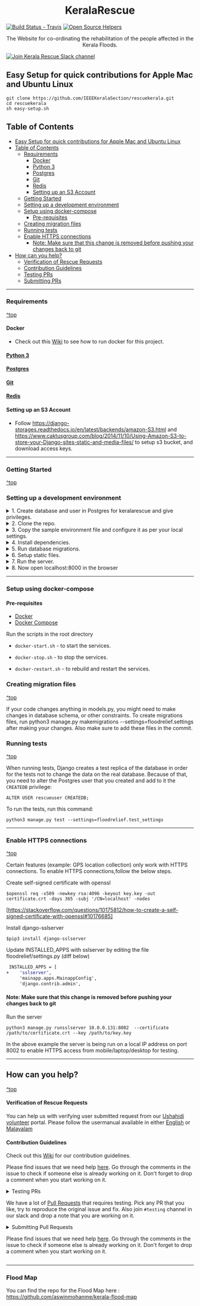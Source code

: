 <h1 align="center">KeralaRescue</h1>

[![Build Status - Travis][0]][1] [![Open Source Helpers](https://www.codetriage.com/ieeekeralasection/rescuekerala/badges/users.svg)](https://www.codetriage.com/ieeekeralasection/rescuekerala)

<p align="center">The Website for co-ordinating the rehabilitation of the people affected in the Kerala Floods.</p>

[![Join Kerala Rescue Slack channel](https://i.imgur.com/V7jxjak.png)](http://bit.ly/rescuechat)


## Easy Setup for quick contributions for Apple Mac and Ubuntu Linux
```
git clone https://github.com/IEEEKeralaSection/rescuekerala.git
cd rescuekerala
sh easy-setup.sh
```

## Table of Contents
- [Easy Setup for quick contributions for Apple Mac and Ubuntu Linux](#easy-setup-for-quick-contributions-for-apple-mac-and-ubuntu-linux)
- [Table of Contents](#table-of-contents)
	- [Requirements](#requirements)
		- [Docker](#docker)
		- [Python 3](#python-3)
		- [Postgres](#postgres)
		- [Git](#git)
		- [Redis](#redis)
		- [Setting up an S3 Account](#setting-up-an-s3-account)
	- [Getting Started](#getting-started)
	- [Setting up a development environment](#setting-up-a-development-environment)
	- [Setup using docker-compose](#setup-using-docker-compose)
		- [Pre-requisites](#pre-requisites)
	- [Creating migration files](#creating-migration-files)
	- [Running tests](#running-tests)
	- [Enable HTTPS connections](#enable-https-connections)
		- [Note: Make sure that this change is removed before pushing your changes back to git](#note-make-sure-that-this-change-is-removed-before-pushing-your-changes-back-to-git)
- [How can you help?](#how-can-you-help)
    - [Verification of Rescue Requests](#verification-of-rescue-requests)
    - [Contribution Guidelines](#contribution-guidelines)
    - [Testing PRs](#by-testing)
    - [Submitting PRs](#submitting-pull-requests)
<hr>

### Requirements
[^top](#table-of-contents)

#### Docker
- Check out this [Wiki](https://github.com/IEEEKeralaSection/rescuekerala/wiki/Using-Docker) to see how to run docker for this project.

#### [Python 3](https://www.python.org/downloads/)

#### [Postgres](https://www.postgresql.org/download/)

#### [Git](https://git-scm.com/downloads)

#### [Redis](https://redis.io/)

#### Setting up an S3 Account

- Follow https://django-storages.readthedocs.io/en/latest/backends/amazon-S3.html and https://www.caktusgroup.com/blog/2014/11/10/Using-Amazon-S3-to-store-your-Django-sites-static-and-media-files/ to setup s3 bucket, and download access keys.

</details>

<hr>

### Getting Started
[^top](#table-of-contents)

### Setting up a development environment

<details>
<summary>1. Create database and user in Postgres for keralarescue and give privileges. </summary>

    psql user=postgres
    Password:
    psql (10.4 (Ubuntu 10.4-0ubuntu0.18.04))
    Type "help" for help.

    postgres=# CREATE DATABASE rescuekerala;
    CREATE DATABASE
    postgres=# CREATE USER rescueuser WITH PASSWORD 'password';
    CREATE ROLE
    postgres=# GRANT ALL PRIVILEGES ON DATABASE rescuekerala TO rescueuser;
    GRANT
    postgres=# \q

</details>

<details>
<summary>2. Clone the repo.</summary>

    git clone https://github.com/IEEEKeralaSection/rescuekerala.git
    cd rescuekerala
</details>

<details>
<summary>3. Copy the sample environment file and configure it as per your local settings.</summary>

        cp .env.example .env

> Note: If you cannot copy the environment or you're facing any difficulty in starting the server, copy the settings file from
https://github.com/vigneshhari/keralarescue_test_settings for local testing.
</details>

<details>
<summary>4. Install dependencies.</summary>
    
```
pip3 install -r requirements_debug.txt
```


    
</details>

<details>
<summary>5. Run database migrations.</summary>

        python3 manage.py migrate
</details>

<details>
<summary>6. Setup static files.</summary>

        python3 manage.py collectstatic
</details>

<details>
<summary>7. Run the server.</summary>

        python3 manage.py runserver
</details>

<details>
<summary>8. Now open localhost:8000 in the browser</summary>
That's it!
</details>

<hr>

### Setup using docker-compose
#### Pre-requisites
* [Docker](https://docs.docker.com/install/)
* [Docker Compose](https://docs.docker.com/compose/install/)

Run the scripts in the root directory

* `docker-start.sh` - to start the services. 

* `docker-stop.sh` - to stop the services. 

* `docker-restart.sh` - to rebuild and restart the services. 

### Creating migration files
[^top](#table-of-contents)

If your code changes anything in models.py, you might need to make changes in database schema, or other constraints. To create migrations files, run python3 manage.py makemigrations --settings=floodrelief.settings after making your changes. Also make sure to add these files in the commit.

### Running tests
[^top](#table-of-contents)

When running tests, Django creates a test replica of the database in order for the tests not to change the data on the real database. Because of that, you need to alter the Postgres user that you created and add to it the `CREATEDB` privilege:

```
ALTER USER rescueuser CREATEDB;
```

To run the tests, run this command:

```
python3 manage.py test --settings=floodrelief.test_settings
```

<hr>

### Enable HTTPS connections
[^top](#table-of-contents)

Certain features (example: GPS location collection) only work with HTTPS connections.  To enable HTTPS connections,follow the below steps.

Create self-signed certificate with openssl

```
$openssl req -x509 -newkey rsa:4096 -keyout key.key -out certificate.crt -days 365 -subj '/CN=localhost' -nodes
```
[https://stackoverflow.com/questions/10175812/how-to-create-a-self-signed-certificate-with-openssl#10176685]

Install django-sslserver

```
$pip3 install django-sslserver
```

Update INSTALLED_APPS with sslserver by editing the file floodrelief/settings.py (diff below)

```diff
 INSTALLED_APPS = [
+    'sslserver',
     'mainapp.apps.MainappConfig',
     'django.contrib.admin',
```
#### Note: Make sure that this change is removed before pushing your changes back to git
Run the server

```
python3 manage.py runsslserver 10.0.0.131:8002  --certificate /path/to/certificate.crt --key /path/to/key.key
```
In the above example the server is being run on a local IP address on port 8002 to enable HTTPS access from mobile/laptop/desktop for testing.

<hr>

## How can you help?
[^top](#table-of-contents)

#### Verification of Rescue Requests

You can help us with verifying user submitted request from our [Ushahidi volunteer](https://volunteers.keralarescue.in/) portal. Please follow the usermanual available in either [English](https://github.com/IEEEKeralaSection/rescuekerala/files/2300176/Kerala.Rescue.Volunteers.Manual.Draft.pdf) or [Malayalam](https://github.com/IEEEKeralaSection/rescuekerala/files/2299875/default.pdf)

#### Contribution Guidelines
Check out this [Wiki](https://github.com/IEEEKeralaSection/rescuekerala/wiki/Contribution-Guidelines) for our contribution guidelines.

Please find issues that we need help [here](https://github.com/IEEEKeralaSection/rescuekerala/issues?q=is%3Aissue+is%3Aopen+label%3A%22help+wanted%22). Go through the comments in the issue to check if someone else is already working on it. Don't forget to drop a comment when you start working on it.


<details>
<summary>Testing PRs

We have a lot of [Pull Requests](https://github.com/IEEEKeralaSection/rescuekerala/pulls) that requires testing. Pick any PR that you like, try to reproduce the original issue and fix. Also join `#testing` channel in our slack and drop a note that you
are working on it.
</summary>

#### Testing Pull Requests
Note: If you have cloned a fork of IEEEKeralaSection/rescuekerala, replace ```origin``` with ```upstream```

1. Checkout the Pull Request you would like to test by
      ```
      git fetch origin pull/ID/head:BRANCHNAME`
      git checkout BRANCHNAME
     ```
2. Example
    ```
    git fetch origin pull/406/head:jaseem
    git checkout jaseem1
    ```
3. Run Migration
</details>

<details>
<summary>Submitting Pull Requests

Please find issues that we need help [here](https://github.com/IEEEKeralaSection/rescuekerala/issues?q=is%3Aissue+is%3Aopen+label%3A%22help+wanted%22). Go through the comments in the issue to check if someone else is already working on it. Don't forget to drop a comment when you start working on it.</summary>

Always start your work in a new git branch. **Don't start to work on the
master branch**. Before you start your branch make sure you have the most
up-to-date version of the master branch then, make a branch that ideally
has the bug number in the branch name.

1. Before you begin, Fork the repository. This is needed as you might not have permission to push to the main repository

2. If you have already clone this repository, create a remote to track your fork by
     ```
     git remote add origin2 git@github.com:tessie/rescuekerala.git
     ```
3. If you have not yet cloned, clone your fork
    ```
    git clone git@github.com:tessie/rescuekerala.git
    ```
4. Checkout a new branch by
     ```
     git checkout -b issues_442
     ```
4. Make your changes.

5. Ensure your feature is working as expected.

6. Push your code.
      ```
      git push origin2 issues_442
      ```
7. Compare and create your pull request.

[0]: https://travis-ci.org/IEEEKeralaSection/rescuekerala.svg?branch=master
[1]: https://travis-ci.org/IEEEKeralaSection/rescuekerala
</details>

<hr>

### Flood Map
You can find the repo for the Flood Map here : https://github.com/aswinmohanme/kerala-flood-map

